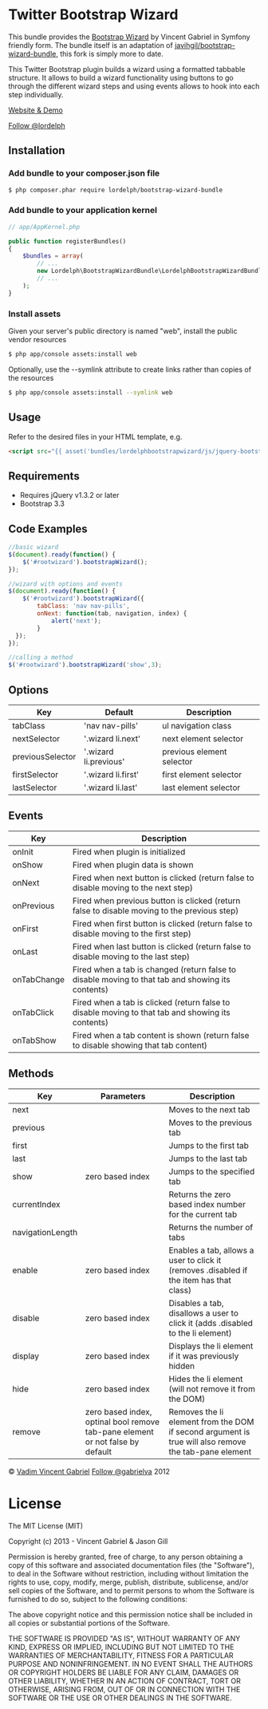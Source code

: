 Twitter Bootstrap Wizard
============================

This bundle provides the <a href="https://github.com/VinceG/twitter-bootstrap-wizard">Bootstrap Wizard</a> by Vincent Gabriel in Symfony friendly form. The bundle
itself is an adaptation of <a href="https://github.com/javihgil/bootstrap-wizard-bundle">javihgil/bootstrap-wizard-bundle</a>, this fork is simply more to date.

This Twitter Bootstrap plugin builds a wizard using a formatted tabbable structure. It allows to build a wizard functionality using buttons to go through the different wizard steps and using events allows to hook into each step individually.

<a href="http://vadimg.com/twitter-bootstrap-wizard-example/" target="_blank">Website & Demo</a>

<a href='https://twitter.com/lordelph' target='_blank'>Follow @lordelph</a>


## Installation

### Add bundle to your composer.json file

``` bash
$ php composer.phar require lordelph/bootstrap-wizard-bundle
```

### Add bundle to your application kernel

``` php
// app/AppKernel.php

public function registerBundles()
{
    $bundles = array(
        // ...
        new Lordelph\BootstrapWizardBundle\LordelphBootstrapWizardBundle(),
        // ...
    );
}
```
### Install assets

Given your server's public directory is named "web", install the public vendor resources

``` bash
$ php app/console assets:install web
```

Optionally, use the --symlink attribute to create links rather than copies of the resources 

``` bash
$ php app/console assets:install --symlink web
```

## Usage

Refer to the desired files in your HTML template, e.g.

``` html
<script src="{{ asset('bundles/lordelphbootstrapwizard/js/jquery-bootstrap-wizard.min.css') }}"></script>
```


Requirements
-------------

* Requires jQuery v1.3.2 or later
* Bootstrap 3.3

Code Examples
-------------

```javascript
//basic wizard
$(document).ready(function() {
	$('#rootwizard').bootstrapWizard();
});
```

```javascript
//wizard with options and events
$(document).ready(function() {
	$('#rootwizard').bootstrapWizard({
		tabClass: 'nav nav-pills',
		onNext: function(tab, navigation, index) {
			alert('next');
  		}
  });
});
```

```javascript
//calling a method
$('#rootwizard').bootstrapWizard('show',3);
```

Options
-------
<table class="table table-bordered table-striped">
	<thead>
		<tr>
			<th>Key</th>
			<th>Default</th>
			<th>Description</th>
		</tr>
	</thead>
	<tbody>
		<tr>
			<td>tabClass</td>
			<td>'nav nav-pills'</td>
			<td>ul navigation class</td>
		</tr>
		<tr>
			<td>nextSelector</td>
			<td>'.wizard li.next'</td>
			<td>next element selector</td>
		</tr>
		<tr>
			<td>previousSelector</td>
			<td>'.wizard li.previous'</td>
			<td>previous element selector</td>
		</tr>
		<tr>
			<td>firstSelector</td>
			<td>'.wizard li.first'</td>
			<td>first element selector</td>
		</tr>
		<tr>
			<td>lastSelector</td>
			<td>'.wizard li.last'</td>
			<td>last element selector</td>
		</tr>
	</tbody>
</table>

Events
------
<table class="table table-bordered table-striped">
	<thead>
		<tr>
			<th>Key</th>
			<th>Description</th>
		</tr>
	</thead>
	<tbody>
		<tr>
			<td>onInit</td>
			<td>Fired when plugin is initialized</td>
		</tr>
		<tr>
			<td>onShow</td>
			<td>Fired when plugin data is shown</td>
		</tr>
		<tr>
			<td>onNext</td>
			<td>Fired when next button is clicked (return false to disable moving to the next step)</td>
		</tr>
		<tr>
			<td>onPrevious</td>
			<td>Fired when previous button is clicked (return false to disable moving to the previous step)</td>
		</tr>
		<tr>
			<td>onFirst</td>
			<td>Fired when first button is clicked (return false to disable moving to the first step)</td>
		</tr>
		<tr>
			<td>onLast</td>
			<td>Fired when last button is clicked (return false to disable moving to the last step)</td>
		</tr>
		<tr>
			<td>onTabChange</td>
			<td>Fired when a tab is changed (return false to disable moving to that tab and showing its contents)</td>
		</tr>
		<tr>
			<td>onTabClick</td>
			<td>Fired when a tab is clicked (return false to disable moving to that tab and showing its contents)</td>
		</tr>
		<tr>
			<td>onTabShow</td>
			<td>Fired when a tab content is shown (return false to disable showing that tab content)</td>
		</tr>
	</tbody>
</table>

Methods
-------
<table class="table table-bordered table-striped">
	<thead>
		<tr>
			<th>Key</th>
			<th>Parameters</th>
			<th>Description</th>
		</tr>
	</thead>
	<tbody>
		<tr>
			<td>next</td>
			<td></td>
			<td>Moves to the next tab</td>
		</tr>
		<tr>
			<td>previous</td>
			<td></td>
			<td>Moves to the previous tab</td>
		</tr>
		<tr>
			<td>first</td>
			<td></td>
			<td>Jumps to the first tab</td>
		</tr>
		<tr>
			<td>last</td>
			<td></td>
			<td>Jumps to the last tab</td>
		</tr>
		<tr>
			<td>show</td>
			<td>zero based index</td>
			<td>Jumps to the specified tab</td>
		</tr>
		<tr>
			<td>currentIndex</td>
			<td></td>
			<td>Returns the zero based index number for the current tab</td>
		</tr>
		<tr>
			<td>navigationLength</td>
			<td></td>
			<td>Returns the number of tabs</td>
		</tr>
		<tr>
			<td>enable</td>
			<td>zero based index</td>
			<td>Enables a tab, allows a user to click it (removes .disabled if the item has that class)</td>
		</tr>
		<tr>
			<td>disable</td>
			<td>zero based index</td>
			<td>Disables a tab, disallows a user to click it (adds .disabled to the li element)</td>
		</tr>
		<tr>
			<td>display</td>
			<td>zero based index</td>
			<td>Displays the li element if it was previously hidden</td>
		</tr>
		<tr>
			<td>hide</td>
			<td>zero based index</td>
			<td>Hides the li element (will not remove it from the DOM)</td>
		</tr>
		<tr>
			<td>remove</td>
			<td>zero based index, optinal bool remove tab-pane element or not false by default</td>
			<td>Removes the li element from the DOM if second argument is true will also remove the tab-pane element</td>
		</tr>
	</tbody>
</table>

<p>&copy; <a href='http://vadimg.com' target="_blank">Vadim Vincent Gabriel</a> <a href='https://twitter.com/gabrielva' target='_blank'>Follow @gabrielva</a> 2012</p>

License
===============
The MIT License (MIT)

Copyright (c) 2013 - Vincent Gabriel & Jason Gill

Permission is hereby granted, free of charge, to any person obtaining a copy
of this software and associated documentation files (the "Software"), to deal
in the Software without restriction, including without limitation the rights
to use, copy, modify, merge, publish, distribute, sublicense, and/or sell
copies of the Software, and to permit persons to whom the Software is
furnished to do so, subject to the following conditions:

The above copyright notice and this permission notice shall be included in
all copies or substantial portions of the Software.

THE SOFTWARE IS PROVIDED "AS IS", WITHOUT WARRANTY OF ANY KIND, EXPRESS OR
IMPLIED, INCLUDING BUT NOT LIMITED TO THE WARRANTIES OF MERCHANTABILITY,
FITNESS FOR A PARTICULAR PURPOSE AND NONINFRINGEMENT. IN NO EVENT SHALL THE
AUTHORS OR COPYRIGHT HOLDERS BE LIABLE FOR ANY CLAIM, DAMAGES OR OTHER
LIABILITY, WHETHER IN AN ACTION OF CONTRACT, TORT OR OTHERWISE, ARISING FROM,
OUT OF OR IN CONNECTION WITH THE SOFTWARE OR THE USE OR OTHER DEALINGS IN
THE SOFTWARE.


